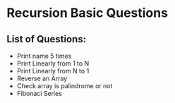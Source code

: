 Recursion Basic Questions
===

## List of Questions:
* Print name 5 times 
* Print Linearly from 1 to N
* Print Linearly from N to 1
* Reverse an Array
* Check array is palindrome or not
* Fibonaci Series